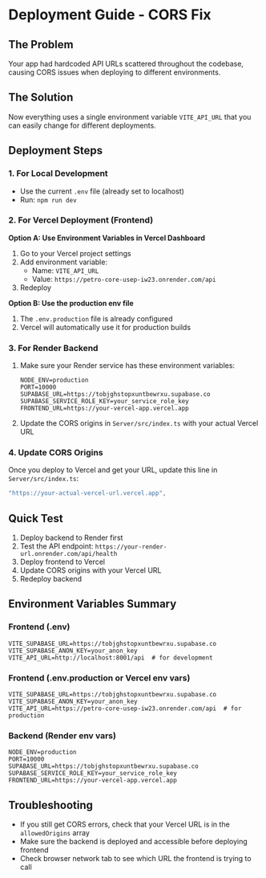 # Deployment Guide - CORS Fix

## The Problem

Your app had hardcoded API URLs scattered throughout the codebase, causing CORS issues when deploying to different environments.

## The Solution

Now everything uses a single environment variable `VITE_API_URL` that you can easily change for different deployments.

## Deployment Steps

### 1. For Local Development

- Use the current `.env` file (already set to localhost)
- Run: `npm run dev`

### 2. For Vercel Deployment (Frontend)

**Option A: Use Environment Variables in Vercel Dashboard**

1. Go to your Vercel project settings
2. Add environment variable:
   - Name: `VITE_API_URL`
   - Value: `https://petro-core-usep-iw23.onrender.com/api`
3. Redeploy

**Option B: Use the production env file**

1. The `.env.production` file is already configured
2. Vercel will automatically use it for production builds

### 3. For Render Backend

1. Make sure your Render service has these environment variables:

   ```
   NODE_ENV=production
   PORT=10000
   SUPABASE_URL=https://tobjghstopxuntbewrxu.supabase.co
   SUPABASE_SERVICE_ROLE_KEY=your_service_role_key
   FRONTEND_URL=https://your-vercel-app.vercel.app
   ```

2. Update the CORS origins in `Server/src/index.ts` with your actual Vercel URL

### 4. Update CORS Origins

Once you deploy to Vercel and get your URL, update this line in `Server/src/index.ts`:

```typescript
"https://your-actual-vercel-url.vercel.app",
```

## Quick Test

1. Deploy backend to Render first
2. Test the API endpoint: `https://your-render-url.onrender.com/api/health`
3. Deploy frontend to Vercel
4. Update CORS origins with your Vercel URL
5. Redeploy backend

## Environment Variables Summary

### Frontend (.env)

```
VITE_SUPABASE_URL=https://tobjghstopxuntbewrxu.supabase.co
VITE_SUPABASE_ANON_KEY=your_anon_key
VITE_API_URL=http://localhost:8001/api  # for development
```

### Frontend (.env.production or Vercel env vars)

```
VITE_SUPABASE_URL=https://tobjghstopxuntbewrxu.supabase.co
VITE_SUPABASE_ANON_KEY=your_anon_key
VITE_API_URL=https://petro-core-usep-iw23.onrender.com/api  # for production
```

### Backend (Render env vars)

```
NODE_ENV=production
PORT=10000
SUPABASE_URL=https://tobjghstopxuntbewrxu.supabase.co
SUPABASE_SERVICE_ROLE_KEY=your_service_role_key
FRONTEND_URL=https://your-vercel-app.vercel.app
```

## Troubleshooting

- If you still get CORS errors, check that your Vercel URL is in the `allowedOrigins` array
- Make sure the backend is deployed and accessible before deploying frontend
- Check browser network tab to see which URL the frontend is trying to call
